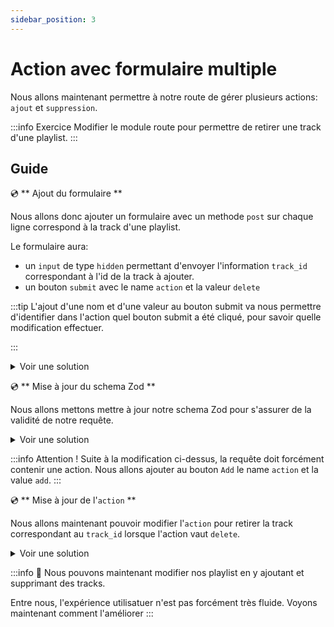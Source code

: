 ```yaml
---
sidebar_position: 3
---
```


# Action avec formulaire multiple

Nous allons maintenant permettre à notre route de gérer plusieurs actions: `ajout` et `suppression`.

:::info Exercice
Modifier le module route pour permettre de retirer une track d'une playlist.
:::

## Guide

💿 ** Ajout du formulaire **

Nous allons donc ajouter un formulaire avec un methode `post` sur chaque ligne correspond à la track d'une playlist.

Le formulaire aura:

- un `input` de type `hidden` permettant d'envoyer l'information `track_id` correspondant à l'id de la track à ajouter.
- un bouton `submit` avec le name `action` et la valeur `delete`

:::tip
L'ajout d'une nom et d'une valeur au bouton submit va nous permettre d'identifier dans l'action quel bouton submit a été cliqué, pour savoir quelle modification effectuer.

:::

<details>
  <summary>Voir une solution</summary>

```tsx title="app/routes/_layout.playlists.$id.(edit).tsx"
export default function Playlist() {
  //...
  return (
    //...
    <li>
      {/*...*/}

      {isEditionMode && (
        <Form method="post" className="inline">
          <input name="track_id" type="hidden" value={track.id} />
          <button type="submit" name="action" value="delete">
            Remove
          </button>
        </Form>
      )}
    </li>
    //...
  );
}
```

</details>

💿 ** Mise à jour du schema Zod **

Nous allons mettons mettre à jour notre schema Zod pour s'assurer de la validité de notre requête.

<details>
  <summary>Voir une solution</summary>

```tsx title="app/routes/_layout.playlists.$id.(edit).tsx"
const FormDataRequestSchema = z.object({
  track_id: z.string(),
  // highlight-next-line
  action: z.enum(["add", "delete"]),
});
```

</details>

:::info Attention !
Suite à la modification ci-dessus, la requête doit forcément contenir une action. Nous allons ajouter au bouton `Add` le name `action` et la value `add`.
:::

💿 ** Mise à jour de l'`action` **

Nous allons maintenant pouvoir modifier l'`action` pour retirer la track correspondant au `track_id` lorsque l'action vaut `delete`.

<details>
  <summary>Voir une solution</summary>

```tsx title="app/routes/_layout.playlists.$id.(edit).tsx"
export const action = async ({ request, params: { id = "" } }: ActionArgs) => {
  const rawFormData = await request.formData();
  const formData = FormDataRequestSchema.parse(rawFormData);
  // highlight-next-line
  if (formData.action === "delete") {
    await playlists.removeTrack(id, formData.track_id);
  } else {
    await playlists.addTrack(id, formData.track_id);
  }
  // highlight-end
  return null;
};
```

</details>

:::info 👏 Nous pouvons maintenant modifier nos playlist en y ajoutant et supprimant des tracks.

Entre nous, l'expérience utilisatuer n'est pas forcément très fluide. Voyons maintenant comment l'améliorer
:::
